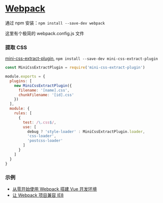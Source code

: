 # [Webpack](https://webpack.github.io/)

通过 npm 安装：`npm install --save-dev webpack`

这里有个极简的 webpack.config.js 文件

### 提取 CSS

[mini-css-extract-plugin](https://github.com/webpack-contrib/mini-css-extract-plugin), `npm install --save-dev mini-css-extract-plugin`

``` javascript
const MiniCssExtractPlugin = require('mini-css-extract-plugin')

module.exports = {
  plugins: [
    new MiniCssExtractPlugin({
      filename: '[name].css',
      chunkFilename: '[id].css'
    })
  ],
  module: {
    rules: [
      {
        test: /\.css$/,
        use: [
          debug ? 'style-loader' : MiniCssExtractPlugin.loader,
          'css-loader',
          'postcss-loader'
        ]
      }
    ]
  }
}
```

### 示例

* [从零开始使用 Webpack 搭建 Vue 开发环境](https://github.com/xyzhanjiang/assets/tree/master/js/bundler/webpack/vue)
* [让 Webpack 项目兼容 IE8](https://github.com/xyzhanjiang/assets/tree/master/js/bundler/webpack/ie8)
